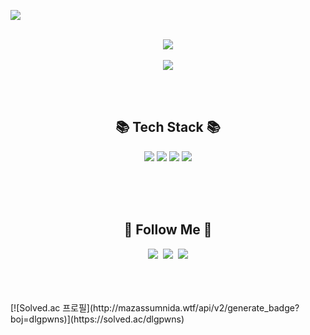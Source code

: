 <img src="https://capsule-render.vercel.app/api?type=waving&color=FBBAD4&height=150&section=header&text=%20leehyejun&fontSize=80&fontColor=494849" /><br><br>
<p align ="center">
<img src="https://github-readme-stats.vercel.app/api?username=04-5h&show_icons=true&theme=tokyonight"><br><br>
<img src="https://github-readme-stats.vercel.app/api/top-langs/?username=04-5h&layout=compact"></p><br><br>
<h2 align="center">📚 Tech Stack 📚</h2>
<p align ="center">
  <img src="https://img.shields.io/badge/Java-007396?style=flat&logo=openjdk&logoColor=white"/>
  <img src="https://img.shields.io/badge/Mysql-E6B91E?style=flat&logo=MySql&logoColor=white"/>
  <img src="https://img.shields.io/badge/HTML-E34F26?style=flat&logo=html5&logoColor=white"/>
  <img src="https://img.shields.io/badge/CSS-1572B6?style=flat&logo=css3&logoColor=white"/>
  </p><br><br><br>


<h2 align="center">🌈 Follow Me 🌈</h2>
<p align ="center">
  <a href="https://github.com/04-5h"><img src="https://img.shields.io/badge/github-181717?style=flat&logo=github&logoColor=white"/></a>&nbsp
  <a href="https://www.instagram.com/05.4h/"><img src="https://img.shields.io/badge/instagram-E4405F?style=flat&logo=instagram&logoColor=white"/></a>&nbsp
  <a href="mailto:lhg0004@gmail.com"><img src="https://img.shields.io/badge/Gmail-d14836?style=flat-square&logo=Gmail&logoColor=white&link=kimhyein7110@gmail.com"/></a>
</p>
<br><br><br>
[![Solved.ac
프로필](http://mazassumnida.wtf/api/v2/generate_badge?boj=dlgpwns)](https://solved.ac/dlgpwns)
